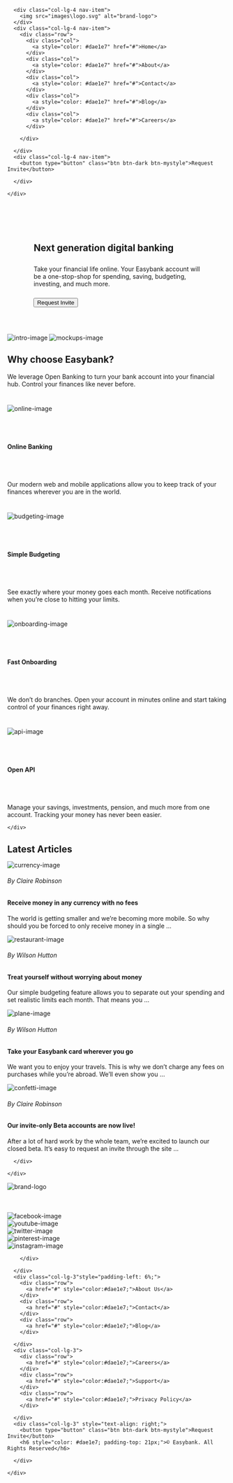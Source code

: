 <!DOCTYPE html>
<html lang="en">

<head>
  <meta charset="UTF-8">
  <meta name="viewport" content="width=device-width, initial-scale=1.0"> <!-- displays site properly based on user's device -->

  <link rel="icon" type="image/png" sizes="32x32" href="./images/favicon-32x32.png">

  <title>Frontend Mentor | Easybank landing page</title>
   <!-- Google fonts -->

  <link href="https://fonts.google.com/specimen/Public+Sans" rel="stylesheet">

  <!-- CSS Stylesheets -->

  <link rel="stylesheet" href="https://stackpath.bootstrapcdn.com/bootstrap/4.4.1/css/bootstrap.min.css" integrity="sha384-Vkoo8x4CGsO3+Hhxv8T/Q5PaXtkKtu6ug5TOeNV6gBiFeWPGFN9MuhOf23Q9Ifjh" crossorigin="anonymous">
  <script src="https://stackpath.bootstrapcdn.com/bootstrap/4.4.1/js/bootstrap.min.js" integrity="sha384-wfSDF2E50Y2D1uUdj0O3uMBJnjuUD4Ih7YwaYd1iqfktj0Uod8GCExl3Og8ifwB6" crossorigin="anonymous"></script>
  <link rel="stylesheet" href="C:\Users\engin\Desktop\Web_Development\easybank-landing-page-master\styles.css">

  <!-- Font Awesome -->

  <script src="https://kit.fontawesome.com/984efacfb4.js" crossorigin="anonymous"></script>
  <!-- Bootstrap scripts -->

  <script src="https://code.jquery.com/jquery-3.4.1.slim.min.js" integrity="sha384-J6qa4849blE2+poT4WnyKhv5vZF5SrPo0iEjwBvKU7imGFAV0wwj1yYfoRSJoZ+n" crossorigin="anonymous"></script>
  <script src="https://cdn.jsdelivr.net/npm/popper.js@1.16.0/dist/umd/popper.min.js" integrity="sha384-Q6E9RHvbIyZFJoft+2mJbHaEWldlvI9IOYy5n3zV9zzTtmI3UksdQRVvoxMfooAo" crossorigin="anonymous"></script>
  <script src="https://stackpath.bootstrapcdn.com/bootstrap/4.4.1/js/bootstrap.min.js" integrity="sha384-wfSDF2E50Y2D1uUdj0O3uMBJnjuUD4Ih7YwaYd1iqfktj0Uod8GCExl3Og8ifwB6" crossorigin="anonymous"></script>
 </head>

<body>

  <!-- Title Section -->

  <section id="title">
    <div class="row title-container">

      <div class="col-lg-4 nav-item">
        <img src="images\logo.svg" alt="brand-logo">
      </div>
      <div class="col-lg-4 nav-item">
        <div class="row">
          <div class="col">
            <a style="color: #dae1e7" href="#">Home</a>
          </div>
          <div class="col">
            <a style="color: #dae1e7" href="#">About</a>
          </div>
          <div class="col">
            <a style="color: #dae1e7" href="#">Contact</a>
          </div>
          <div class="col">
            <a style="color: #dae1e7" href="#">Blog</a>
          </div>
          <div class="col">
            <a style="color: #dae1e7" href="#">Careers</a>
          </div>

        </div>

      </div>
      <div class="col-lg-4 nav-item">
        <button type="button" class="btn btn-dark btn-mystyle">Request Invite</button>

      </div>

    </div>

  </section>

  <!-- Description Section -->

  <section id="description-style">
    <div class="row">
      <div class="col-lg-6" style="padding: 12%;">
        <h1 style="padding-bottom:10px;">Next generation digital banking</h1>
        <p style="padding-bottom:10px;">Take your financial life online. Your Easybank account will be a one-stop-shop
          for spending, saving, budgeting, investing, and much more.</p>
        <button type="button" class="btn btn-dark btn-mystyle">Request Invite</button>
      </div>
      <div class="col-lg-6" style="padding: 0;">
        <img src="images\bg-intro-desktop.svg" class="under-image" alt="intro-image">
        <img src="images\image-mockups.png" class="top-image" alt="mockups-image">
      </div>
    </div>

  </section>

  <!-- Feature Section -->

  <section id="feature-style">
    <div class="">
      <h1>Why choose Easybank?</h1>
      <p>We leverage Open Banking to turn your bank account into your financial hub. Control
        your finances like never before.</p>
    </div>
    <div class="row">
      <div class="col-lg-3" style="padding-top: 5%;">
        <img src="images\icon-online.svg" style="padding-bottom: 10%;" alt="online-image">
        <h4 style="padding-bottom: 10%;">Online Banking</h4>
        <p>Our modern web and mobile applications allow you to keep track of your finances
          wherever you are in the world.</p>
      </div>
      <div class="col-lg-3" style="padding-top: 5%;">
        <img src="images\icon-budgeting.svg" style="padding-bottom: 10%;" alt="budgeting-image">
        <h4 style="padding-bottom: 10%;">Simple Budgeting</h4>
        <p>See exactly where your money goes each month. Receive notifications when you’re
          close to hitting your limits.</p>
      </div>
      <div class="col-lg-3" style="padding-top: 5%;">
        <img src="images\icon-onboarding.svg" style="padding-bottom: 10%;" alt="onboarding-image">
        <h4 style="padding-bottom: 10%;">Fast Onboarding</h4>
        <p>We don’t do branches. Open your account in minutes online and start taking control
          of your finances right away.</p>
      </div>
      <div class="col-lg-3" style="padding-top: 5%;">
        <img src="images\icon-api.svg" style="padding-bottom: 10%;" alt="api-image">
        <h4 style="padding-bottom: 10%;">Open API</h4>
        <p>Manage your savings, investments, pension, and much more from one account. Tracking
          your money has never been easier.</p>
      </div>

    </div>

  </section>

  <!-- Latest Articles -->

  <section id="articles-style">
    <div class="">
      <h1 style="margin-bottom: 3%;">Latest Articles</h1>
      <div class="row">
        <div class="col-lg-3">
          <img src="images\image-currency.jpg" class="latest-image" alt="currency-image">
          <h6>By Claire Robinson</h6>
          <h4>Receive money in any currency with no fees</h4>
          <p>The world is getting smaller and we’re becoming more mobile. So why should you be
            forced to only receive money in a single …</p>
        </div>
        <div class="col-lg-3">
          <img src="images\image-restaurant.jpg" class="latest-image" alt="restaurant-image">
          <h6>By Wilson Hutton</h6>
          <h4>Treat yourself without worrying about money</h4>
          <p>Our simple budgeting feature allows you to separate out your spending and set
            realistic limits each month. That means you …</p>
        </div>
        <div class="col-lg-3">
          <img src="images\image-plane.jpg" class="latest-image" alt="plane-image">
          <h6>By Wilson Hutton</h6>
          <h4>Take your Easybank card wherever you go</h4>
          <p>We want you to enjoy your travels. This is why we don’t charge any fees on purchases
            while you’re abroad. We’ll even show you …</p>
        </div>
        <div class="col-lg-3">
          <img src="images\image-confetti.jpg" class="latest-image" alt="confetti-image">
          <h6>By Claire Robinson</h6>
          <h4>Our invite-only Beta accounts are now live!</h4>
          <p>After a lot of hard work by the whole team, we’re excited to launch our closed beta.
            It’s easy to request an invite through the site ...</p>
        </div>

      </div>

    </div>

  </section>

  <!-- Footer -->

  <section id="footer-style">
    <div class="row">
      <div class="col-lg-3">
        <img src="images\logo.svg" style="padding-bottom: 10%;" alt="brand-logo">
        <div class="row">
          <div class="col-lg-2">
            <img src="images\icon-facebook.svg" alt="facebook-image">
          </div>
          <div class="col-lg-2">
            <img src="images\icon-youtube.svg" alt="youtube-image">
          </div>
          <div class="col-lg-2">
            <img src="images\icon-twitter.svg" alt="twitter-image">
          </div>
          <div class="col-lg-2">
            <img src="images\icon-pinterest.svg" alt="pinterest-image">
          </div>
          <div class="col-lg-2">
            <img src="images\icon-instagram.svg" alt="instagram-image">
          </div>

        </div>

      </div>
      <div class="col-lg-3"style="padding-left: 6%;">
        <div class="row">
          <a href="#" style="color:#dae1e7;">About Us</a>
        </div>
        <div class="row">
          <a href="#" style="color:#dae1e7;">Contact</a>
        </div>
        <div class="row">
          <a href="#" style="color:#dae1e7;">Blog</a>
        </div>

      </div>
      <div class="col-lg-3">
        <div class="row">
          <a href="#" style="color:#dae1e7;">Careers</a>
        </div>
        <div class="row">
          <a href="#" style="color:#dae1e7;">Support</a>
        </div>
        <div class="row">
          <a href="#" style="color:#dae1e7;">Privacy Policy</a>
        </div>

      </div>
      <div class="col-lg-3" style="text-align: right;">
        <button type="button" class="btn btn-dark btn-mystyle">Request Invite</button>
        <h6 style="color: #dae1e7; padding-top: 21px;">© Easybank. All Rights Reserved</h6>

      </div>

    </div>

  </section>

</body>

</html>
